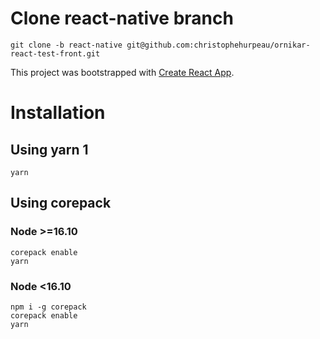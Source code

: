 # Clone react-native branch

```
git clone -b react-native git@github.com:christophehurpeau/ornikar-react-test-front.git
```

This project was bootstrapped with [Create React App](https://github.com/facebookincubator/create-react-app).

# Installation

## Using yarn 1

```
yarn
```

## Using corepack

### Node >=16.10

```
corepack enable
yarn
```

### Node <16.10

```
npm i -g corepack
corepack enable
yarn
```

